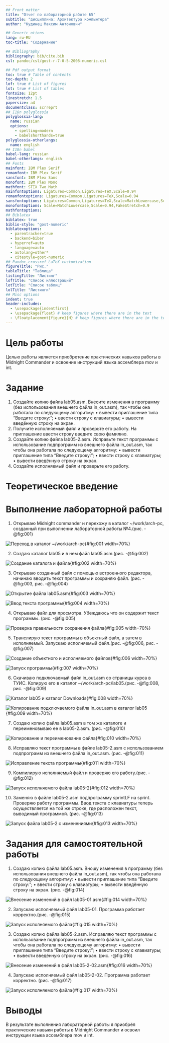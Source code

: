 ```yaml
---
## Front matter
title: "Отчет по лабораторной работе №5"
subtitle: "дисциплина: Архитектура компьютера"
author: "Кудинец Максим Антонович"

## Generic otions
lang: ru-RU
toc-title: "Содержание"

## Bibliography
bibliography: bib/cite.bib
csl: pandoc/csl/gost-r-7-0-5-2008-numeric.csl

## Pdf output format
toc: true # Table of contents
toc-depth: 2
lof: true # List of figures
lot: true # List of tables
fontsize: 12pt
linestretch: 1.5
papersize: a4
documentclass: scrreprt
## I18n polyglossia
polyglossia-lang:
  name: russian
  options:
	- spelling=modern
	- babelshorthands=true
polyglossia-otherlangs:
  name: english
## I18n babel
babel-lang: russian
babel-otherlangs: english
## Fonts
mainfont: IBM Plex Serif
romanfont: IBM Plex Serif
sansfont: IBM Plex Sans
monofont: IBM Plex Mono
mathfont: STIX Two Math
mainfontoptions: Ligatures=Common,Ligatures=TeX,Scale=0.94
romanfontoptions: Ligatures=Common,Ligatures=TeX,Scale=0.94
sansfontoptions: Ligatures=Common,Ligatures=TeX,Scale=MatchLowercase,Scale=0.94
monofontoptions: Scale=MatchLowercase,Scale=0.94,FakeStretch=0.9
mathfontoptions:
## Biblatex
biblatex: true
biblio-style: "gost-numeric"
biblatexoptions:
  - parentracker=true
  - backend=biber
  - hyperref=auto
  - language=auto
  - autolang=other*
  - citestyle=gost-numeric
## Pandoc-crossref LaTeX customization
figureTitle: "Рис."
tableTitle: "Таблица"
listingTitle: "Листинг"
lofTitle: "Список иллюстраций"
lotTitle: "Список таблиц"
lolTitle: "Листинги"
## Misc options
indent: true
header-includes:
  - \usepackage{indentfirst}
  - \usepackage{float} # keep figures where there are in the text
  - \floatplacement{figure}{H} # keep figures where there are in the text
---
```


# Цель работы

Целью работы является приобретение практических навыков работы в Midnight Commander и освоение инструкций
языка ассемблера mov и int.

# Задание

1. Создайте копию файла lab05.asm. Внесите изменения в программу (без использования внешнего файла in_out.asm), так чтобы она работала по следующему алгоритму:
    • вывести приглашение типа “Введите строку:”;
    • ввести строку с клавиатуры;
    • вывести введённую строку на экран.
2. Получите исполняемый файл и проверьте его работу. На приглашение ввести строку введите свою фамилию.
3. Создайте копию файла lab05-2.asm. Исправьте текст программы с использование подпрограмм из внешнего файла in_out.asm, так чтобы она работала по следующему алгоритму:
    • вывести приглашение типа “Введите строку:”;
    • ввести строку с клавиатуры;
    • вывести введённую строку на экран.
4. Создайте исполняемый файл и проверьте его работу.

# Теоретическое введение


# Выполнение лабораторной работы

1. Открываю Midnight commander и перехожу в каталог ~/work/arch-pc, созданный при выполнении лабораторной работы №4.(рис. -@fig:001)

![Переход в каталог ~/work/arch-pc](001.png){#fig:001 width=70%}

2. Создаю каталог lab05 и в нем файл lab05.asm.(рис. -@fig:002)

![Создание каталога и файла ](001.png){#fig:002 width=70%}

3. Открываю созданный файл с помощью встроенного редактора, начинаю вводить текст программы и сохраняю файл. (рис. -@fig:003, рис. -@fig:004)

![Открытие файла lab05.asm](003.png){#fig:003 width=70%}

![Ввод текста программы](004.png){#fig:004 width=70%}

4. Открываю файл для просмотра. Убеждаюсь что он содержит текст программы. (рис. -@fig:005)

![Проверка правильности сохранения файла](005.png){#fig:005 width=70%}

5. Транслирую текст программы в объектный файл, а затем в исполняемый. Запускаю исполняемый файл.(рис. -@fig:006, рис. -@fig:007)

![Создание объектного и исполняемого файлов](006.png){#fig:006 width=70%}

![Запуск программы](007.png){#fig:007 width=70%}

6. Скачиваю подключаемый файл in_out.asm со страницы курса в ТУИС. Копирую его в каталог ~/work/arch-pc/lab05.(рис. -@fig:008, рис. -@fig:009)

![Каталог lab05 и каталог Downloads](008.png){#fig:008 width=70%}

![Копирование подключаемого файла in_out.asm в каталог lab05](009.png){#fig:009 width=70%}

7. Создаю копию файла lab05.asm в том же каталоге и переименовываю ее в lab05-2.asm. (рис. -@fig:010)

![Копирование и переименование файла](010.png){#fig:010 width=70%}

8. Исправляю текст программы в файле lab05-2.asm с использованием подпрограмм из внешнего файла in_out.asm. (рис. -@fig:011)

![Исправление текста программы](011.png){#fig:011 width=70%}

9. Компилирую исполняемый файл и проверяю его работу.(рис. -@fig:012)

![Запуск исполняемого файла lab05-2](012.png){#fig:012 width=70%}

10. Заменяю в файле lab05-2.asm подпрограмму sprintLF на sprint. Проверяю работу программы. Ввод текста с клавиатуры теперь осуществляется на той же строке, где расположен текст, выводимый программой. (рис. -@fig:013)

![Запуск файла lab05-2 с изменениями](013.png){#fig:013 width=70%}


# Задания для самостоятельной работы

1. Создаю копию файла lab05.asm. Вношу изменения в программу (без использования внешнего файла in_out.asm), так чтобы она работала по следующему алгоритму:
    • вывести приглашение типа “Введите строку:”;
    • ввести строку с клавиатуры;
    • вывести введённую строку на экран.
    (рис. -@fig:014)

![Внесение изменений в файл lab05-01.asm](014.png){#fig:014 width=70%}

2. Запускаю исполняемый файл lab05-01. Программа работает корректно.(рис. -@fig:015)

![Запуск исполняемого файла](015.png){#fig:015 width=70%}

3. Создаю копию файла lab05-2.asm. Исправляю текст программы с использование подпрограмм из внешнего файла in_out.asm, так чтобы она работала по следующему алгоритму:
    • вывести приглашение типа “Введите строку:”;
    • ввести строку с клавиатуры;
    • вывести введённую строку на экран. 
    (рис. -@fig:016)
    
![Внесение изменений в файл lab05-2-02.asm](016.png){#fig:016 width=70%}

4. Запускаю исполняемый файл lab05-2-02. Программа работает корректно. (рис. -@fig:017)

![Запуск исполняемого файла](017.png){#fig:017 width=70%}

# Выводы

В результате выполнения лабораторной работы я приобрёл практические навыки работы в Midnight Commander и освоил инструкции
языка ассемблера mov и int.

